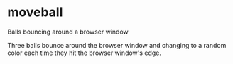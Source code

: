 # moveball
Balls bouncing around a browser window

Three balls bounce around the browser window and changing to a random color each time they hit the browser window's edge.
